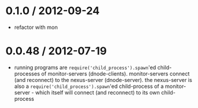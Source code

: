 
0.1.0 / 2012-09-24 
==================

  * refactor with mon

0.0.48 / 2012-07-19 
===================

  * running programs are `require('child_process').spawn`'ed child-processes of
    monitor-servers (dnode-clients). monitor-servers connect (and reconnect) to
    the nexus-server (dnode-server). the nexus-server is also a
    `require('child_process').spawn`'ed child-process of a monitor-server -
    which itself will connect (and reconnect) to its own child-process
